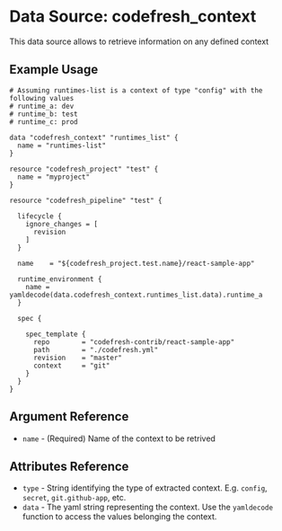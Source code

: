 # Data Source: codefresh_context
This data source allows to retrieve information on any defined context

## Example Usage

```hcl
# Assuming runtimes-list is a context of type "config" with the following values
# runtime_a: dev
# runtime_b: test
# runtime_c: prod

data "codefresh_context" "runtimes_list" {
  name = "runtimes-list"
}

resource "codefresh_project" "test" {
  name = "myproject"
}

resource "codefresh_pipeline" "test" {

  lifecycle {
    ignore_changes = [
      revision
    ]
  }

  name    = "${codefresh_project.test.name}/react-sample-app"

  runtime_environment {
    name = yamldecode(data.codefresh_context.runtimes_list.data).runtime_a
  }

  spec {

    spec_template {
      repo        = "codefresh-contrib/react-sample-app"
      path        = "./codefresh.yml"
      revision    = "master"
      context     = "git"
    }
  }
}
```

## Argument Reference

* `name` - (Required) Name of the context to be retrived

## Attributes Reference

* `type` - String identifying the type of extracted context. E.g. `config`, `secret`, `git.github-app`, etc.
* `data` - The yaml string representing the context. Use the `yamldecode` function to access the values belonging the context.
